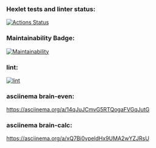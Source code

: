 ### Hexlet tests and linter status:
[![Actions Status](https://github.com/stanislav-gaziev/php-project-lvl1/workflows/hexlet-check/badge.svg)](https://github.com/stanislav-gaziev/php-project-lvl1/actions)

### Maintainability Badge:
[![Maintainability](https://api.codeclimate.com/v1/badges/a99a88d28ad37a79dbf6/maintainability)](https://codeclimate.com/github/codeclimate/codeclimate/maintainability)

### lint:
[![lint](https://github.com/stanislav-gaziev/php-project-lvl1/workflows/lint/badge.svg)](https://github.com/stanislav-gaziev/php-project-lvl1/actions)

### asciinema brain-even:
https://asciinema.org/a/14qJuJCmvG5RTQogaFVGqJutG

### asciinema brain-calc:
https://asciinema.org/a/xQ7Bi0vpeldHx9UMA2wYZJRsU
